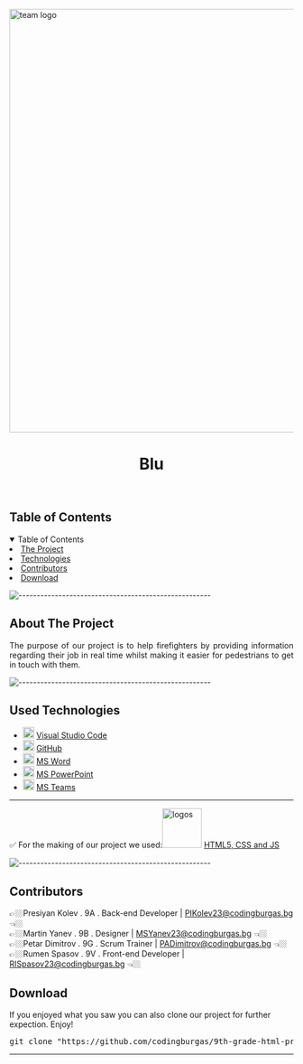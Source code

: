 <div>  ⠀⠀⠀⠀⠀⠀⠀⠀⠀⠀⠀⠀⠀⠀ <img src="https://github.com/user-attachments/assets/9fa18178-0dd3-4902-a83e-c24e7c66e127" width="750" alt="team logo">  </div>

<h1 align="center"> Blu </h1>
    
<br>
    
<!-- TABLE OF CONTENTS -->
<h2 id="table-of-contents">Table of Contents</h2>
    
<details open="open">
    <summary>Table of Contents</summary>
    <li><a href="#about-the-project">  The Project</a></li>
    <li><a href="#used-technologies">  Technologies</a></li>
    <li><a href="#contributors">   Contributors</a></li>
    <li><a href="#download">    Download</a></li>
</details>
    
![-----------------------------------------------------](https://raw.githubusercontent.com/andreasbm/readme/master/assets/lines/rainbow.png)
    
<!-- ABOUT THE PROJECT -->
<h2 id="about-the-project">About The Project</h2>
    
<p align="justify">
The purpose of our project is to help firefighters by providing information regarding their job in real time whilst making it easier for pedestrians to get in touch with them.
</p>
    
    
![-----------------------------------------------------](https://raw.githubusercontent.com/andreasbm/readme/master/assets/lines/rainbow.png)

    
</details>
    
</td></tr></table>
<p></p>
    
##  Used Technologies
- <img src="https://github.com/user-attachments/assets/5ff3b969-1b52-4a60-8458-728627cef4ef" width="20" alt="Visual Studio Code Logo"> <a href="https://visualstudio.microsoft.com/vsc/">Visual Studio Code</a>
- <img src="https://github.githubassets.com/images/modules/logos_page/GitHub-Mark.png" width="20" alt="GitHub Logo"> <a href="https://github.com/">GitHub</a>
- <img src="https://upload.wikimedia.org/wikipedia/commons/thumb/f/fd/Microsoft_Office_Word_%282019%E2%80%93present%29.svg/2203px-Microsoft_Office_Word_%282019%E2%80%93present%29.svg.png" width="20" alt="MS Word Logo"> <a href="https://en.wikipedia.org/wiki/Microsoft_Word">MS Word</a>
- <img src="https://upload.wikimedia.org/wikipedia/commons/3/3b/Microsoft_PowerPoint_Logo.png" width="20" alt="MS PowerPoint Logo"> <a href="https://bg.wikipedia.org/wiki/Microsoft_PowerPoint">MS PowerPoint</a>
- <img src="https://upload.wikimedia.org/wikipedia/commons/thumb/c/c9/Microsoft_Office_Teams_%282018%E2%80%93present%29.svg/2203px-Microsoft_Office_Teams_%282018%E2%80%93present%29.svg.png" width="20" alt="MS Teams Logo"> <a href="https://www.microsoft.com/en-us/microsoft-teams/group-chat-software">MS Teams</a>
-----------------------------------------------------------------------------------------------------------------------------------
✅ For the making of our project we used:<img src ="https://github.com/user-attachments/assets/e1dfe4a1-be45-4ead-a2f0-d25a315bc265" width="70" alt="logos"> <a href="https://www.javascript.com">HTML5, CSS and JS</a>
    
    
![-----------------------------------------------------](https://raw.githubusercontent.com/andreasbm/readme/master/assets/lines/rainbow.png)
    
<!-- CONTRIBUTORS -->
<h2 id="contributors">Contributors</h2>
    

<p1>👉🏼Presiyan Kolev . 9A . Back-end Developer | PIKolev23@codingburgas.bg 👈🏼</p1><br>
<p2>👉🏼Martin Yanev . 9B . Designer | MSYanev23@codingburgas.bg 👈🏼<p2><br>
<p3>👉🏼Petar Dimitrov . 9G . Scrum Trainer | PADimitrov@codingburgas.bg 👈🏼<p3><br>
<p4>👉🏼Rumen Spasov . 9V . Front-end Developer | RISpasov23@codingburgas.bg 👈🏼<p4><br>

    
<h2 id="download">Download</h2>
    
<p>If you enjoyed what you saw you can also clone our project for further expection. Enjoy!</p>
    
<pre align="center">git clone "https://github.com/codingburgas/9th-grade-html-project-blu.git"</pre>

<hr>
